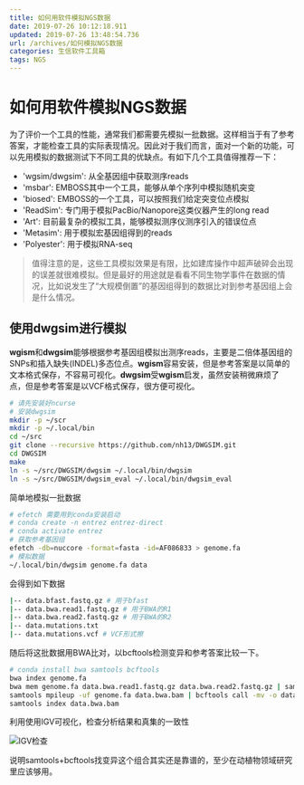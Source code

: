 ```yaml
---
title: 如何用软件模拟NGS数据
date: 2019-07-26 10:12:18.911
updated: 2019-07-26 13:48:54.736
url: /archives/如何模拟NGS数据
categories: 生信软件工具箱
tags: NGS
---
```


# 如何用软件模拟NGS数据

为了评价一个工具的性能，通常我们都需要先模拟一批数据。这样相当于有了参考答案，才能检查工具的实际表现情况。因此对于我们而言，面对一个新的功能，可以先用模拟的数据测试下不同工具的优缺点。有如下几个工具值得推荐一下：

- 'wgsim/dwgsim': 从全基因组中获取测序reads
- 'msbar': EMBOSS其中一个工具，能够从单个序列中模拟随机突变
- 'biosed': EMBOSS的一个工具，可以按照我们给定突变位点模拟
- 'ReadSim': 专门用于模拟PacBio/Nanopore这类仪器产生的long read
- 'Art': 目前最复杂的模拟工具，能够模拟测序仪测序引入的错误位点
- 'Metasim': 用于模拟宏基因组得到的reads
- 'Polyester': 用于模拟RNA-seq

> 值得注意的是，这些工具模拟效果是有限，比如建库操作中超声破碎会出现的误差就很难模拟。但是最好的用途就是看看不同生物学事件在数据的情况，比如说发生了“大规模倒置”的基因组得到的数据比对到参考基因组上会是什么情况。

## 使用dwgsim进行模拟

**wgism**和**dwgsim**能够根据参考基因组模拟出测序reads，主要是二倍体基因组的SNPs和插入缺失(INDEL)多态位点。**wgism**容易安装，但是参考答案是以简单的文本格式保存，不容易可视化。**dwgsim**受**wgism**启发，虽然安装稍微麻烦了点，但是参考答案是以VCF格式保存，很方便可视化。

```bash
# 请先安装好ncurse
# 安装dwgsim
mkdir -p ~/scr
mkdir -p ~/.local/bin
cd ~/src
git clone --recursive https://github.com/nh13/DWGSIM.git
cd DWGSIM
make
ln -s ~/src/DWGSIM/dwgsim ~/.local/bin/dwgsim
ln -s ~/src/DWGSIM/dwgsim_eval ~/.local/bin/dwgsim_eval
```

简单地模拟一批数据

```bash
# efetch 需要用到conda安装启动
# conda create -n entrez entrez-direct
# conda activate entrez
# 获取参考基因组
efetch -db=nuccore -format=fasta -id=AF086833 > genome.fa
# 模拟数据
~/.local/bin/dwgsim genome.fa data
```

会得到如下数据

```bash
|-- data.bfast.fastq.gz # 用于bfast
|-- data.bwa.read1.fastq.gz # 用于BWA的R1
|-- data.bwa.read2.fastq.gz # 用于BWA的R2
|-- data.mutations.txt
|-- data.mutations.vcf # VCF形式擦
```

随后将这批数据用BWA比对，以bcftools检测变异和参考答案比较一下。

```bash
# conda install bwa samtools bcftools
bwa index genome.fa
bwa mem genome.fa data.bwa.read1.fastq.gz data.bwa.read2.fastq.gz | samtools sort -o data.bwa.bam 
samtools mpileup -uf genome.fa data.bwa.bam | bcftools call -mv -o data.bwa.vcf
samtools index data.bwa.bam
```

利用使用IGV可视化，检查分析结果和真集的一致性

![IGV检查](https://halo-1252249331.cos.ap-shanghai.myqcloud.com/upload/2019/7/1564106993733-dee68aa635b647ab84b01397707f719d.png)

说明samtools+bcftools找变异这个组合其实还是靠谱的，至少在动植物领域研究里应该够用。
